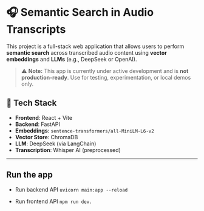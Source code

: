 # 🎧 Semantic Search in Audio Transcripts

This project is a full-stack web application that allows users to perform **semantic search** across transcribed audio content using **vector embeddings** and **LLMs** (e.g., DeepSeek or OpenAI).

> ⚠️ **Note:** This app is currently under active development and is **not production-ready**. Use for testing, experimentation, or local demos only.

## 🔧 Tech Stack

- **Frontend**: React + Vite
- **Backend**: FastAPI
- **Embeddings**: `sentence-transformers/all-MiniLM-L6-v2`
- **Vector Store**: ChromaDB
- **LLM**: DeepSeek (via LangChain)
- **Transcription**: Whisper AI (preprocessed)

---

## Run the app

- Run backend API
  `uvicorn main:app --reload`

- Run frontend API
  `npm run dev.`
